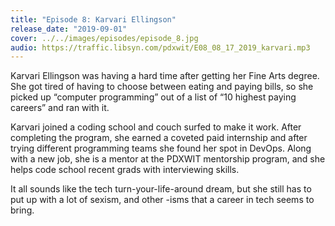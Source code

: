 ```yaml
---
title: "Episode 8: Karvari Ellingson"
release_date: "2019-09-01"
cover: ../../images/episodes/episode_8.jpg
audio: https://traffic.libsyn.com/pdxwit/E08_08_17_2019_karvari.mp3
---
```

Karvari Ellingson was having a hard time after getting her Fine Arts degree. She got tired of having to choose between eating and paying bills, so she picked up “computer programming” out of a list of “10 highest paying careers” and ran with it.

Karvari joined a coding school and couch surfed to make it work. After completing the program, she earned a coveted paid internship and after trying different programming teams she found her spot in DevOps. Along with a new job, she is a mentor at the PDXWIT mentorship program, and she helps code school recent grads with interviewing skills.

It all sounds like the tech turn-your-life-around dream, but she still has to put up with a lot of sexism, and other -isms that a career in tech seems to bring.
